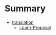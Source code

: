 # Summary

- [translation](./translate/Loom-Proposal.md)
    - [Loom-Proposal](./translate/Loom-Proposal.md)
